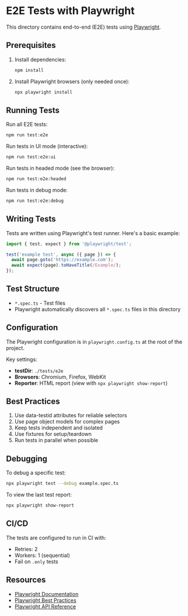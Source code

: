 # E2E Tests with Playwright

This directory contains end-to-end (E2E) tests using [Playwright](https://playwright.dev/).

## Prerequisites

1. Install dependencies:
   ```bash
   npm install
   ```

2. Install Playwright browsers (only needed once):
   ```bash
   npx playwright install
   ```

## Running Tests

Run all E2E tests:
```bash
npm run test:e2e
```

Run tests in UI mode (interactive):
```bash
npm run test:e2e:ui
```

Run tests in headed mode (see the browser):
```bash
npm run test:e2e:headed
```

Run tests in debug mode:
```bash
npm run test:e2e:debug
```

## Writing Tests

Tests are written using Playwright's test runner. Here's a basic example:

```typescript
import { test, expect } from '@playwright/test';

test('example test', async ({ page }) => {
  await page.goto('https://example.com');
  await expect(page).toHaveTitle(/Example/);
});
```

## Test Structure

- `*.spec.ts` - Test files
- Playwright automatically discovers all `*.spec.ts` files in this directory

## Configuration

The Playwright configuration is in `playwright.config.ts` at the root of the project.

Key settings:
- **testDir**: `./tests/e2e`
- **Browsers**: Chromium, Firefox, WebKit
- **Reporter**: HTML report (view with `npx playwright show-report`)

## Best Practices

1. Use data-testid attributes for reliable selectors
2. Use page object models for complex pages
3. Keep tests independent and isolated
4. Use fixtures for setup/teardown
5. Run tests in parallel when possible

## Debugging

To debug a specific test:
```bash
npx playwright test --debug example.spec.ts
```

To view the last test report:
```bash
npx playwright show-report
```

## CI/CD

The tests are configured to run in CI with:
- Retries: 2
- Workers: 1 (sequential)
- Fail on `.only` tests

## Resources

- [Playwright Documentation](https://playwright.dev/docs/intro)
- [Playwright Best Practices](https://playwright.dev/docs/best-practices)
- [Playwright API Reference](https://playwright.dev/docs/api/class-playwright)

